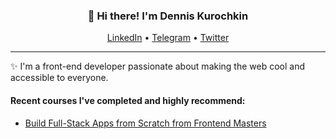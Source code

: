 <h3 align="center">👋 Hi there! I'm Dennis Kurochkin </h3>
<p align="center">
  <a href="https://www.linkedin.com/in/dennis-kurochkin/">LinkedIn</a> •
  <a href="https://t.me/dennis_kurochkin">Telegram</a> •
  <a href="https://twitter.com/DennisKurochkin">Twitter</a>
</p>

---
✨ I'm a front-end developer passionate about making the web cool and accessible to everyone. 


#### Recent courses I've completed and highly recommend:
- <a href="https://frontendmasters.com/workshops/fullstack-apps/">Build Full-Stack Apps from Scratch from Frontend Masters</a>


<!--

Here are some ideas to get you started:

<h3 align="center">👋 Hi there! I'm Dennis Kurochkin </h3>
<p align="center">
  <a href="https://.com">Website</a> •
  <a href="https://twitter.com/">Twitter</a>
</p>


- 🔭 I’m currently working on ...
- 🌱 I’m currently learning ...
- 👯 I’m looking to collaborate on ...
- 🤔 I’m looking for help with ...
- 💬 Ask me about ...
- 📫 How to reach me: ...
- 😄 Pronouns: ...
- ⚡ Fun fact: ...
-->
